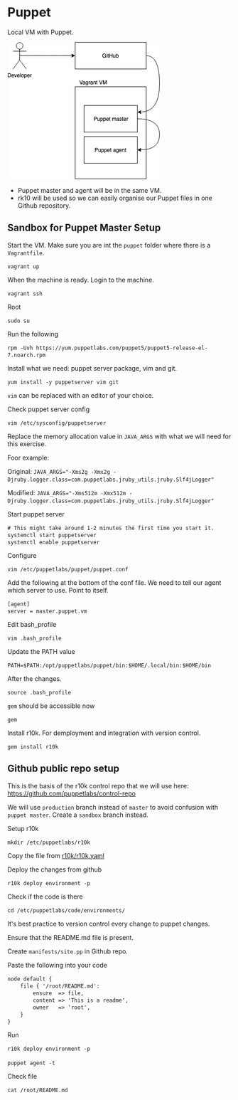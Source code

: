 # Puppet

Local VM with Puppet.

![alt text](diagrams/puppet-rk10-github.png "Logo Title Text 1")

- Puppet master and agent will be in the same VM.
- rk10 will be used so we can easily organise our Puppet files in one Github repository.


## Sandbox for Puppet Master Setup

Start the VM. Make sure you are int the `puppet` folder where there is a `Vagrantfile`.

    vagrant up

When the machine is ready. Login to the machine.

    vagrant ssh

Root

    sudo su

Run the following

    rpm -Uvh https://yum.puppetlabs.com/puppet5/puppet5-release-el-7.noarch.rpm


Install what we need: puppet server package, vim and git.

    yum install -y puppetserver vim git

`vim` can be replaced with an editor of your choice.

Check puppet server config

    vim /etc/sysconfig/puppetserver

Replace the memory allocation value in `JAVA_ARGS` with what we will need for this exercise.

Foor example:

Original: `JAVA_ARGS="-Xms2g -Xmx2g -Djruby.logger.class=com.puppetlabs.jruby_utils.jruby.Slf4jLogger"`

Modified: `JAVA_ARGS="-Xms512m -Xmx512m -Djruby.logger.class=com.puppetlabs.jruby_utils.jruby.Slf4jLogger"`


Start puppet server

    # This might take around 1-2 minutes the first time you start it.
    systemctl start puppetserver
    systemctl enable puppetserver

Configure 

    vim /etc/puppetlabs/puppet/puppet.conf

Add the following at the bottom of the conf file. We need to tell our agent which server to use. Point to itself.

    [agent]
    server = master.puppet.vm

Edit bash_profile

    vim .bash_profile


Update the PATH value

    PATH=$PATH:/opt/puppetlabs/puppet/bin:$HOME/.local/bin:$HOME/bin

After the changes.

    source .bash_profile

`gem` should be accessible now

    gem

Install r10k. For demployment and integration with version control.

    gem install r10k


## Github public repo setup

This is the basis of the r10k control repo that we will use here: https://github.com/puppetlabs/control-repo

We will use `production` branch instead of `master` to avoid confusion with `puppet master`. Create a `sandbox` branch instead.

Setup r10k

    mkdir /etc/puppetlabs/r10k

Copy the file from [r10k/r10k.yaml](r10k/r10k.yaml)

Deploy the changes from github

    r10k deploy environment -p

Check if the code is there

    cd /etc/puppetlabs/code/environments/

It's best practice to version control every change to puppet changes.

Ensure that the README.md file is present.

Create `manifests/site.pp` in Github repo.

Paste the following into your code

    node default {
        file { '/root/README.md':
            ensure  => file,
            content => 'This is a readme',
            owner   => 'root',
        }
    }

Run 

    r10k deploy environment -p

    puppet agent -t


Check file

    cat /root/README.md